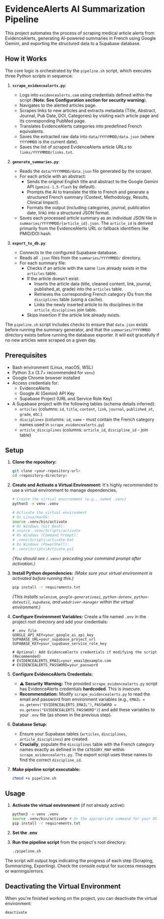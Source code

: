 # EvidenceAlerts AI Summarization Pipeline

This project automates the process of scraping medical article alerts from EvidenceAlerts, generating AI-powered summaries in French using Google Gemini, and exporting the structured data to a Supabase database.

## How it Works

The core logic is orchestrated by the `pipeline.sh` script, which executes three Python scripts in sequence:

1.  **`scrape_evidencealerts.py`**:
    *   Logs into `evidencealerts.com` using credentials defined within the script (**Note: See Configuration section for security warning**).
    *   Navigates to the alerted articles page.
    *   Scrapes links to new articles and extracts metadata (Title, Abstract, Journal, Pub Date, DOI, Categories) by visiting each article page and its corresponding PubMed page.
    *   Translates EvidenceAlerts categories into predefined French equivalents.
    *   Saves the extracted raw data into `data/YYYYMMDD/data.json` (where `YYYYMMDD` is the current date).
    *   Saves the list of scraped EvidenceAlerts article URLs to `links/YYYYMMDD/links.txt`.

2.  **`generate_summaries.py`**:
    *   Reads the `data/YYYYMMDD/data.json` file generated by the scraper.
    *   For each article with an abstract:
        *   Sends the original English title and abstract to the Google Gemini API (`gemini-1.5-flash` by default).
        *   Prompts the AI to translate the title to French and generate a structured French summary (Context, Methodology, Results, Clinical Impact).
        *   Formats the output (including categories, journal, publication date, link) into a structured JSON format.
    *   Saves each processed article summary as an individual JSON file in `summaries/YYYYMMDD/{article_id}.json`. The `article_id` is derived primarily from the EvidenceAlerts URL or fallback identifiers like PMID/DOI hash.

3.  **`export_to_db.py`**:
    *   Connects to the configured Supabase database.
    *   Reads all `.json` files from the `summaries/YYYYMMDD/` directory.
    *   For each summary file:
        *   Checks if an article with the same `link` already exists in the `articles` table.
        *   If the article doesn't exist:
            *   Inserts the article data (title, cleaned content, link, journal, published_at, grade) into the `articles` table.
            *   Retrieves the corresponding French category IDs from the `disciplines` table (using a cache).
            *   Links the newly inserted article to its disciplines in the `article_disciplines` join table.
        *   Skips insertion if the article link already exists.

The `pipeline.sh` script includes checks to ensure that `data.json` exists before running the summary generator, and that the `summaries/YYYYMMDD` directory exists before running the database exporter. It will exit gracefully if no new articles were scraped on a given day.

## Prerequisites

*   Bash environment (Linux, macOS, WSL)
*   Python 3.x (3.7+ recommended for `venv`)
*   Google Chrome browser installed
*   Access credentials for:
    *   EvidenceAlerts
    *   Google AI (Gemini) API Key
    *   Supabase Project (URL and Service Role Key)
*   A Supabase project with the following tables (schema details inferred):
    *   `articles` (columns: `id`, `title`, `content`, `link`, `journal`, `published_at`, `grade`, etc.)
    *   `disciplines` (columns: `id`, `name` - must contain the French category names used in `scrape_evidencealerts.py`)
    *   `article_disciplines` (columns: `article_id`, `discipline_id` - join table)

## Setup

1.  **Clone the repository:**
    ```bash
    git clone <your-repository-url>
    cd <repository-directory>
    ```

2.  **Create and Activate a Virtual Environment:**
    It's highly recommended to use a virtual environment to manage dependencies.
    ```bash
    # Create the virtual environment (e.g., named .venv)
    python3 -m venv .venv

    # Activate the virtual environment
    # On Linux/macOS:
    source .venv/bin/activate
    # On Windows (Git Bash):
    # source .venv/Scripts/activate
    # On Windows (Command Prompt):
    # .venv\Scripts\activate.bat
    # On Windows (PowerShell):
    # .venv\Scripts\Activate.ps1
    ```
    *(You should see `(.venv)` preceding your command prompt after activation.)*

3.  **Install Python dependencies:**
    *(Make sure your virtual environment is activated before running this.)*
    ```bash
    pip install -r requirements.txt
    ```
    *(This installs `selenium`, `google-generativeai`, `python-dotenv`, `python-dateutil`, `supabase`, and `webdriver-manager` within the virtual environment.)*

4.  **Configure Environment Variables:**
    Create a file named `.env` in the project root directory and add your credentials:
    ```dotenv
    # .env file
    GOOGLE_API_KEY=your_google_ai_api_key
    SUPABASE_URL=your_supabase_project_url
    SUPABASE_KEY=your_supabase_service_role_key

    # Optional: Add EvidenceAlerts credentials if modifying the script (Recommended)
    # EVIDENCEALERTS_EMAIL=your_email@example.com
    # EVIDENCEALERTS_PASSWORD=your_password
    ```

5.  **Configure EvidenceAlerts Credentials:**
    *   **⚠️ Security Warning:** The provided `scrape_evidencealerts.py` script has EvidenceAlerts credentials **hardcoded**. This is insecure.
    *   **Recommendation:** Modify `scrape_evidencealerts.py` to read the email and password from environment variables (e.g., `EMAIL = os.getenv("EVIDENCEALERTS_EMAIL")`, `PASSWORD = os.getenv("EVIDENCEALERTS_PASSWORD")`) and add these variables to your `.env` file (as shown in the previous step).

6.  **Database Setup:**
    *   Ensure your Supabase tables (`articles`, `disciplines`, `article_disciplines`) are created.
    *   **Crucially**, populate the `disciplines` table with the French category names exactly as defined in the `CATEGORY_MAP` within `scrape_evidencealerts.py`. The export script uses these names to find the correct `discipline_id`.

7.  **Make pipeline script executable:**
    ```bash
    chmod +x pipeline.sh
    ```

## Usage

1.  **Activate the virtual environment** (if not already active):
    ```bash
    python3 -m venv .venv
    source .venv/bin/activate # Or the appropriate command for your OS
    pip install -r requirements.txt

2. **Set the .env**

3.  **Run the pipeline script** from the project's root directory:
    ```bash
    ./pipeline.sh
    ```

The script will output logs indicating the progress of each step (Scraping, Summarizing, Exporting). Check the console output for success messages or warnings/errors.

## Deactivating the Virtual Environment

When you're finished working on the project, you can deactivate the virtual environment:
```bash
deactivate